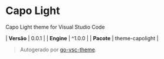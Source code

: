 # Capo Light

Capo Light theme for Visual Studio Code

| **Versão** | 0.0.1 |
| **Engine** | ^1.0.0 |
| **Pacote** | theme-capolight |

> Autogerado por [go-vsc-theme](https://github.com/natalbu/go-vsc-theme).
